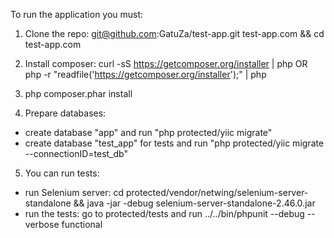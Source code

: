 To run the application you must:

1) Clone the repo: git@github.com:GatuZa/test-app.git test-app.com && cd test-app.com

2) Install composer: curl -sS https://getcomposer.org/installer | php OR php -r "readfile('https://getcomposer.org/installer');" | php

3) php composer.phar install

4) Prepare databases:
- create database "app" and run "php protected/yiic migrate"
- create database "test_app" for tests and run "php protected/yiic migrate --connectionID=test_db"

5) You can run tests:
- run Selenium server: cd protected/vendor/netwing/selenium-server-standalone && java -jar -debug selenium-server-standalone-2.46.0.jar
- run the tests: go to protected/tests and run ../../bin/phpunit --debug --verbose functional
